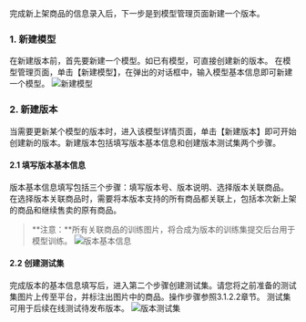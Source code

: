 ﻿完成新上架商品的信息录入后，下一步是到模型管理页面新建一个版本。
### 1. 新建模型 
在新建版本前，首先要新建一个模型。如已有模型，可直接创建新的版本。
在模型管理页面，单击【新建模型】，在弹出的对话框中，输入模型基本信息即可新建一个模型。
 ![新建模型](https://main.qcloudimg.com/raw/5c87f29812eec47b8d389cfb84b22f7c.png)
### 2. 新建版本 
当需要更新某个模型的版本时，进入该模型详情页面，单击【新建版本】即可开始创建新的版本。新建版本包括填写版本基本信息和创建版本测试集两个步骤。
#### 2.1 填写版本基本信息 
版本基本信息填写包括三个步骤：填写版本号、版本说明、选择版本关联商品。
在选择版本关联商品时，需要将本版本支持的所有商品都关联上，包括本次新上架的商品和继续售卖的原有商品。
>**注意：**所有关联商品的训练图片，将合成为版本的训练集提交后台用于模型训练。
 ![版本基本信息](https://main.qcloudimg.com/raw/9dea1745887a04ea671a31b34976b828.png)
#### 2.2 创建测试集 
完成版本的基本信息填写后，进入第二个步骤创建测试集。请您将之前准备的测试集图片上传至平台，并标注出图片中的商品。操作步骤参照3.1.2.2章节。
测试集可用于后续在线测试待发布版本。
 ![版本测试集](https://main.qcloudimg.com/raw/db2cbddf8c897e45024a50e3b876ab51.png)

